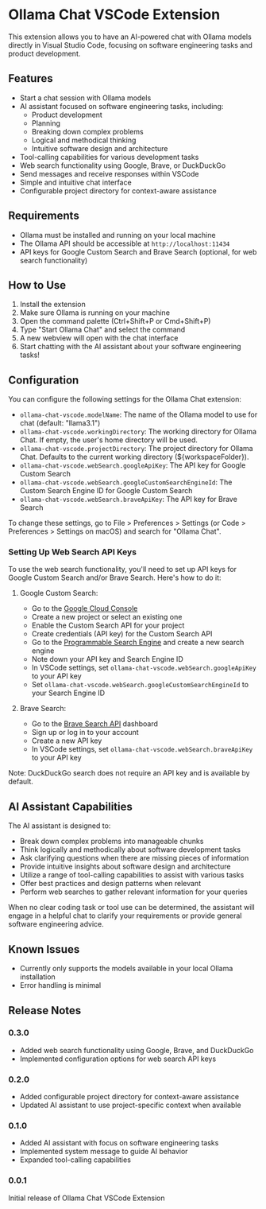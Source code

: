 # Ollama Chat VSCode Extension

This extension allows you to have an AI-powered chat with Ollama models directly in Visual Studio Code, focusing on software engineering tasks and product development.

## Features

- Start a chat session with Ollama models
- AI assistant focused on software engineering tasks, including:
  - Product development
  - Planning
  - Breaking down complex problems
  - Logical and methodical thinking
  - Intuitive software design and architecture
- Tool-calling capabilities for various development tasks
- Web search functionality using Google, Brave, or DuckDuckGo
- Send messages and receive responses within VSCode
- Simple and intuitive chat interface
- Configurable project directory for context-aware assistance

## Requirements

- Ollama must be installed and running on your local machine
- The Ollama API should be accessible at `http://localhost:11434`
- API keys for Google Custom Search and Brave Search (optional, for web search functionality)

## How to Use

1. Install the extension
2. Make sure Ollama is running on your machine
3. Open the command palette (Ctrl+Shift+P or Cmd+Shift+P)
4. Type "Start Ollama Chat" and select the command
5. A new webview will open with the chat interface
6. Start chatting with the AI assistant about your software engineering tasks!

## Configuration

You can configure the following settings for the Ollama Chat extension:

- `ollama-chat-vscode.modelName`: The name of the Ollama model to use for chat (default: "llama3.1")
- `ollama-chat-vscode.workingDirectory`: The working directory for Ollama Chat. If empty, the user's home directory will be used.
- `ollama-chat-vscode.projectDirectory`: The project directory for Ollama Chat. Defaults to the current working directory (${workspaceFolder}).
- `ollama-chat-vscode.webSearch.googleApiKey`: The API key for Google Custom Search
- `ollama-chat-vscode.webSearch.googleCustomSearchEngineId`: The Custom Search Engine ID for Google Custom Search
- `ollama-chat-vscode.webSearch.braveApiKey`: The API key for Brave Search

To change these settings, go to File > Preferences > Settings (or Code > Preferences > Settings on macOS) and search for "Ollama Chat".

### Setting Up Web Search API Keys

To use the web search functionality, you'll need to set up API keys for Google Custom Search and/or Brave Search. Here's how to do it:

1. Google Custom Search:
   - Go to the [Google Cloud Console](https://console.cloud.google.com/)
   - Create a new project or select an existing one
   - Enable the Custom Search API for your project
   - Create credentials (API key) for the Custom Search API
   - Go to the [Programmable Search Engine](https://programmablesearchengine.google.com/cse/all) and create a new search engine
   - Note down your API key and Search Engine ID
   - In VSCode settings, set `ollama-chat-vscode.webSearch.googleApiKey` to your API key
   - Set `ollama-chat-vscode.webSearch.googleCustomSearchEngineId` to your Search Engine ID

2. Brave Search:
   - Go to the [Brave Search API](https://api.search.brave.com/app/dashboard) dashboard
   - Sign up or log in to your account
   - Create a new API key
   - In VSCode settings, set `ollama-chat-vscode.webSearch.braveApiKey` to your API key

Note: DuckDuckGo search does not require an API key and is available by default.

## AI Assistant Capabilities

The AI assistant is designed to:

- Break down complex problems into manageable chunks
- Think logically and methodically about software development tasks
- Ask clarifying questions when there are missing pieces of information
- Provide intuitive insights about software design and architecture
- Utilize a range of tool-calling capabilities to assist with various tasks
- Offer best practices and design patterns when relevant
- Perform web searches to gather relevant information for your queries

When no clear coding task or tool use can be determined, the assistant will engage in a helpful chat to clarify your requirements or provide general software engineering advice.

## Known Issues

- Currently only supports the models available in your local Ollama installation
- Error handling is minimal

## Release Notes

### 0.3.0

- Added web search functionality using Google, Brave, and DuckDuckGo
- Implemented configuration options for web search API keys

### 0.2.0

- Added configurable project directory for context-aware assistance
- Updated AI assistant to use project-specific context when available

### 0.1.0

- Added AI assistant with focus on software engineering tasks
- Implemented system message to guide AI behavior
- Expanded tool-calling capabilities

### 0.0.1

Initial release of Ollama Chat VSCode Extension